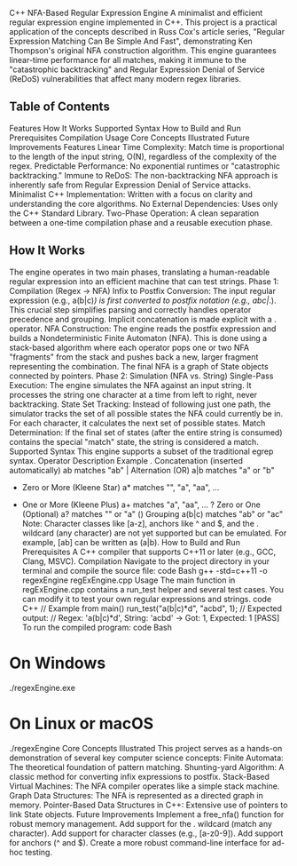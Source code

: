C++ NFA-Based Regular Expression Engine
A minimalist and efficient regular expression engine implemented in C++. This project is a practical application of the concepts described in Russ Cox's article series, "Regular Expression Matching Can Be Simple And Fast", demonstrating Ken Thompson's original NFA construction algorithm.
This engine guarantees linear-time performance for all matches, making it immune to the "catastrophic backtracking" and Regular Expression Denial of Service (ReDoS) vulnerabilities that affect many modern regex libraries.
## Table of Contents
Features
How It Works
Supported Syntax
How to Build and Run
Prerequisites
Compilation
Usage
Core Concepts Illustrated
Future Improvements
Features
Linear Time Complexity: Match time is proportional to the length of the input string, O(N), regardless of the complexity of the regex.
Predictable Performance: No exponential runtimes or "catastrophic backtracking."
Immune to ReDoS: The non-backtracking NFA approach is inherently safe from Regular Expression Denial of Service attacks.
Minimalist C++ Implementation: Written with a focus on clarity and understanding the core algorithms.
No External Dependencies: Uses only the C++ Standard Library.
Two-Phase Operation: A clean separation between a one-time compilation phase and a reusable execution phase.
## How It Works
The engine operates in two main phases, translating a human-readable regular expression into an efficient machine that can test strings.
Phase 1: Compilation (Regex → NFA)
Infix to Postfix Conversion: The input regular expression (e.g., a(b|c)*) is first converted to postfix notation (e.g., abc|*.). This crucial step simplifies parsing and correctly handles operator precedence and grouping. Implicit concatenation is made explicit with a . operator.
NFA Construction: The engine reads the postfix expression and builds a Nondeterministic Finite Automaton (NFA). This is done using a stack-based algorithm where each operator pops one or two NFA "fragments" from the stack and pushes back a new, larger fragment representing the combination. The final NFA is a graph of State objects connected by pointers.
Phase 2: Simulation (NFA vs. String)
Single-Pass Execution: The engine simulates the NFA against an input string. It processes the string one character at a time from left to right, never backtracking.
State Set Tracking: Instead of following just one path, the simulator tracks the set of all possible states the NFA could currently be in. For each character, it calculates the next set of possible states.
Match Determination: If the final set of states (after the entire string is consumed) contains the special "match" state, the string is considered a match.
Supported Syntax
This engine supports a subset of the traditional egrep syntax.
Operator	Description	Example
.	Concatenation (inserted automatically)	ab matches "ab"
|	Alternation (OR)	a|b matches "a" or "b"
*	Zero or More (Kleene Star)	a* matches "", "a", "aa", ...
+	One or More (Kleene Plus)	a+ matches "a", "aa", ...
?	Zero or One (Optional)	a? matches "" or "a"
()	Grouping	a(b|c) matches "ab" or "ac"
Note: Character classes like [a-z], anchors like ^ and $, and the . wildcard (any character) are not yet supported but can be emulated. For example, [ab] can be written as (a|b).
How to Build and Run
Prerequisites
A C++ compiler that supports C++11 or later (e.g., GCC, Clang, MSVC).
Compilation
Navigate to the project directory in your terminal and compile the source file:
code
Bash
g++ -std=c++11 -o regexEngine regExEngine.cpp
Usage
The main function in regExEngine.cpp contains a run_test helper and several test cases. You can modify it to test your own regular expressions and strings.
code
C++
// Example from main()
run_test("a(b|c)*d", "acbd", 1);
// Expected output:
// Regex: 'a(b|c)*d', String: 'acbd' -> Got: 1, Expected: 1 [PASS]
To run the compiled program:
code
Bash
# On Windows
./regexEngine.exe

# On Linux or macOS
./regexEngine
Core Concepts Illustrated
This project serves as a hands-on demonstration of several key computer science concepts:
Finite Automata: The theoretical foundation of pattern matching.
Shunting-yard Algorithm: A classic method for converting infix expressions to postfix.
Stack-Based Virtual Machines: The NFA compiler operates like a simple stack machine.
Graph Data Structures: The NFA is represented as a directed graph in memory.
Pointer-Based Data Structures in C++: Extensive use of pointers to link State objects.
Future Improvements
Implement a free_nfa() function for robust memory management.
Add support for the . wildcard (match any character).
Add support for character classes (e.g., [a-z0-9]).
Add support for anchors (^ and $).
Create a more robust command-line interface for ad-hoc testing.
